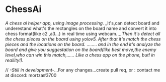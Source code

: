 # ChessAi
_A chess ai helper app, using image processing._
_It's,can detect board and underestand what's the rectangles on the board name and convert it into chess format(like c2 ,a3...) in real time using webcam. _
_Then it's detect all the chess pieces on the board using yolov5._
_After that it's match the chess pieces and the locations on the board._
........
_and in the end it's analyze the board and give you suggestation on the board(like best move,the enemy level,who can win this match,......_
_Like a chess app on the phone, but! in reallity!)._

//
_-Still in development-_...For any changes...create pull req, or :
contact me at discord:
mortza#3700
